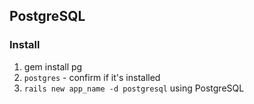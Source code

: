## PostgreSQL

### Install
1. gem install pg
2. `postgres` - confirm if it's installed
3. `rails new app_name -d postgresql` using PostgreSQL
